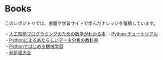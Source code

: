 # Books
このレポジトリでは、書籍や学習サイトで学んだナレッジを蓄積しています。

・[人工知能プログラミングのための数学がわかる本](https://www.kadokawa.co.jp/product/321708000339/)
・[Python チュートリアル](https://www.oreilly.co.jp/books/9784873117539)<br>
・[Pythonによるあたらしいデータ分析の教科書](https://www.shoeisha.co.jp/book/detail/9784798158341)<br>
・[Pythonではじめる機械学習](https://www.oreilly.co.jp/books/9784873117980/)<br>
・[前処理大全](https://gihyo.jp/book/2018/978-4-7741-9647-3)<br>
